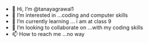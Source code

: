 - 👋 Hi, I’m @tanayagrawal1
- 👀 I’m interested in ...coding and computer skills
- 🌱 I’m currently learning ... i am at class 9
- 💞️ I’m looking to collaborate on ...with my coding skills
- 📫 How to reach me ...no way

<!---
tanayagrawal1/tanayagrawal1 is a ✨ special ✨ repository because its `README.md` (this file) appears on your GitHub profile.
You can click the Preview link to take a look at your changes.
--->
